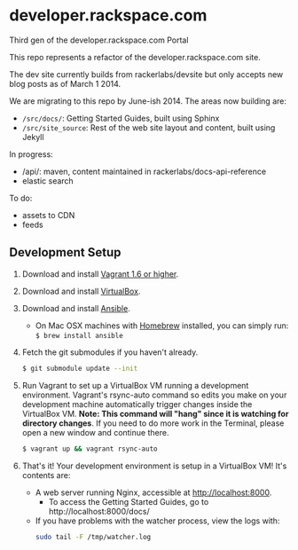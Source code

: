 # developer.rackspace.com

Third gen of the developer.rackspace.com Portal

This repo represents a refactor of the developer.rackspace.com site.

The dev site currently builds from rackerlabs/devsite but only accepts new blog posts as of March 1 2014.

We are migrating to this repo by June-ish 2014. The areas now building are:
- `/src/docs/`: Getting Started Guides, built using Sphinx
- `/src/site_source`: Rest of the web site layout and content, built using Jekyll

In progress:
- /api/: maven, content maintained in rackerlabs/docs-api-reference
- elastic search

To do:
- assets to CDN
- feeds

## Development Setup

1. Download and install [Vagrant 1.6 or higher](http://www.vagrantup.com/downloads.html).

2. Download and install [VirtualBox](https://www.virtualbox.org/wiki/Downloads).

3. Download and install [Ansible](http://docs.ansible.com/intro_installation.html#installing-the-control-machine).
   * On Mac OSX machines with [Homebrew](http://brew.sh/) installed, you can simply run: `$ brew install ansible`

4. Fetch the git submodules if you haven't already.

   ```bash
   $ git submodule update --init
   ```

5. Run Vagrant to set up a VirtualBox VM running a development environment. Vagrant's rsync-auto command so edits you make on your development machine automatically trigger changes inside the VirtualBox VM. **Note: This command will "hang" since it is watching for directory changes**. If you need to do more work in the Terminal, please open a new window and continue there.

    ```bash
    $ vagrant up && vagrant rsync-auto
    ```

6. That's it! Your development environment is setup in a VirtualBox VM! It's contents are:
   * A web server running Nginx, accessible at [http://localhost:8000](http://localhost:8000).
      * To access the Getting Started Guides, go to http://localhost:8000/docs/
   * If you have problems with the watcher process, view the logs with:
     ```bash
     sudo tail -F /tmp/watcher.log
     ```

